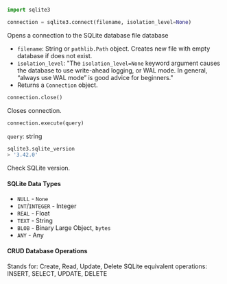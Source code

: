 ```python
import sqlite3
```

```python
connection = sqlite3.connect(filename, isolation_level=None)
```
Opens a connection to the SQLite database file database
- `filename`: String or `pathlib.Path` object. Creates new file with empty database if does not exist.
- `isolation_level`: "The `isolation_level=None` keyword argument causes the database to use write-ahead logging, or WAL mode. In general, “always use WAL mode” is good advice for beginners."
- Returns a `Connection` object.

```python
connection.close()
```
Closes connection.

```python
connection.execute(query)
```
`query`: string

```python
sqlite3.sqlite_version
> '3.42.0'
```
Check SQLite version.

#### SQLite Data Types

- `NULL` - `None`
- `INT`/`INTEGER` - Integer
- `REAL` - Float
- `TEXT` - String
- `BLOB` -  Binary Large Object, `bytes`
- `ANY` - Any

#### CRUD Database Operations
Stands for: Create, Read, Update, Delete
SQLite equivalent operations: INSERT, SELECT, UPDATE, DELETE
